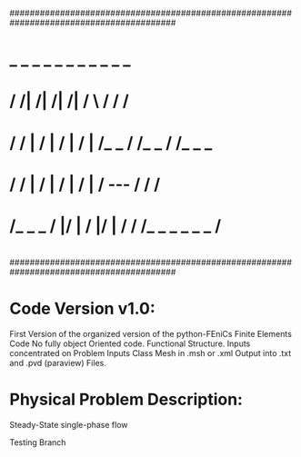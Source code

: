 #########################################################################################
#                                          _ _           _ _ _    _ _ _   _ _ _         #
#        /        /|   /|     /|   /|     /   \         /        /       /              #
#       /        / |  / |    / |  / |    /_ _ /        /_ _     /       /_ _ _          #
#      /        /  | /  |   /  | /  |   /       ---   /        /              /         #
#     /_ _ _   /   |/   |  /   |/   |  /             /        /_ _ _   _ _ _ /          #
#                                                                                       #
#########################################################################################
# Code Version v1.0:
First Version of the organized version of the python-FEniCs Finite Elements Code
No fully object Oriented code.
Functional Structure.
Inputs concentrated on Problem Inputs Class
Mesh in .msh or .xml
Output into .txt and .pvd (paraview) Files.

# Physical Problem Description:
Steady-State single-phase flow

Testing Branch
